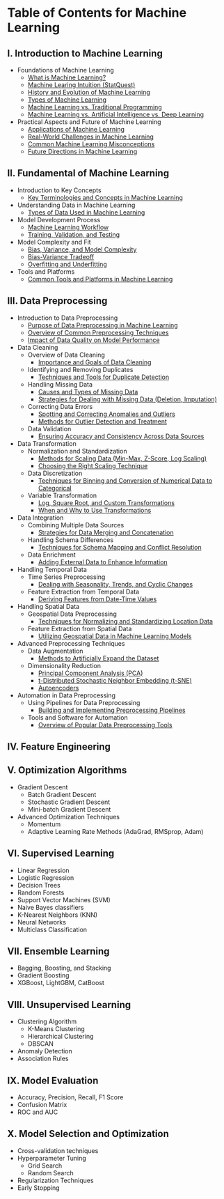 # Table of Contents for Machine Learning

## I. Introduction to Machine Learning
- Foundations of Machine Learning
  - [What is Machine Learning?](https://github.com/yangshiteng/Data-Science-Learning-Path/blob/main/machine_learning/introduction_to_machine_learning/what_is_ml.md)
  - [Machine Learing Intuition (StatQuest)](https://github.com/yangshiteng/Data-Science-Learning-Path/blob/main/machine_learning/introduction_to_machine_learning/ml_intuition_statquest.md)
  - [History and Evolution of Machine Learning](https://github.com/yangshiteng/Data-Science-Learning-Path/blob/main/machine_learning/introduction_to_machine_learning/history_ml.md)
  - [Types of Machine Learning](https://github.com/yangshiteng/Data-Science-Learning-Path/blob/main/machine_learning/introduction_to_machine_learning/types_ml.md)
  - [Machine Learning vs. Traditional Programming](https://github.com/yangshiteng/Data-Science-Learning-Path/blob/main/machine_learning/introduction_to_machine_learning/ml_vs_traditional_programming.md)
  - [Machine Learning vs. Artificial Intelligence vs. Deep Learning](https://github.com/yangshiteng/Data-Science-Learning-Path/blob/main/machine_learning/introduction_to_machine_learning/ml_vs_ai_vs_dl.md)
- Practical Aspects and Future of Machine Learning
  - [Applications of Machine Learning](https://github.com/yangshiteng/Data-Science-Learning-Path/blob/main/machine_learning/introduction_to_machine_learning/application_ml.md)
  - [Real-World Challenges in Machine Learning](https://github.com/yangshiteng/Data-Science-Learning-Path/blob/main/machine_learning/introduction_to_machine_learning/real_world_challenges.md)
  - [Common Machine Learning Misconceptions](https://github.com/yangshiteng/Data-Science-Learning-Path/blob/main/machine_learning/introduction_to_machine_learning/common_ml_misconceptions.md)
  - [Future Directions in Machine Learning](https://github.com/yangshiteng/Data-Science-Learning-Path/blob/main/machine_learning/introduction_to_machine_learning/future_direction.md)
  
## II. Fundamental of Machine Learning
- Introduction to Key Concepts
  - [Key Terminologies and Concepts in Machine Learning](https://github.com/yangshiteng/Data-Science-Learning-Path/blob/main/machine_learning/fundamental_of_machine_learning/introduction_to_key_concepts.md)
- Understanding Data in Machine Learning
  - [Types of Data Used in Machine Learning](https://github.com/yangshiteng/Data-Science-Learning-Path/blob/main/machine_learning/fundamental_of_machine_learning/ml_data_type.md)  
- Model Development Process
  - [Machine Learning Workflow](https://github.com/yangshiteng/Data-Science-Learning-Path/blob/main/machine_learning/fundamental_of_machine_learning/ml_workflow.md)
  - [Training, Validation, and Testing](https://github.com/yangshiteng/Data-Science-Learning-Path/blob/main/machine_learning/fundamental_of_machine_learning/training_validation_testing.md)
- Model Complexity and Fit
  - [Bias, Variance, and Model Complexity](https://github.com/yangshiteng/Data-Science-Learning-Path/blob/main/machine_learning/fundamental_of_machine_learning/bias_variance_model_complex.md)
  - [Bias-Variance Tradeoff](https://github.com/yangshiteng/Data-Science-Learning-Path/blob/main/machine_learning/fundamental_of_machine_learning/bias_variance_tradeoff.md)
  - [Overfitting and Underfitting](https://github.com/yangshiteng/Data-Science-Learning-Path/blob/main/machine_learning/fundamental_of_machine_learning/over_fitting_under_fitting.md)
- Tools and Platforms
  - [Common Tools and Platforms in Machine Learning](https://github.com/yangshiteng/Data-Science-Learning-Path/blob/main/machine_learning/fundamental_of_machine_learning/common_tools_ml.md)

## III. Data Preprocessing 
- Introduction to Data Preprocessing
  - [Purpose of Data Preprocessing in Machine Learning](https://github.com/yangshiteng/Data-Science-Learning-Path/blob/main/machine_learning/data_preprocessing/purpose_of_datapreprocessing.md)
  - [Overview of Common Preprocessing Techniques](https://github.com/yangshiteng/Data-Science-Learning-Path/blob/main/machine_learning/data_preprocessing/overview_of_preprocessing_tech.md)
  - [Impact of Data Quality on Model Performance](https://github.com/yangshiteng/Data-Science-Learning-Path/blob/main/machine_learning/data_preprocessing/impact_of_data_quality.md)
- Data Cleaning
  - Overview of Data Cleaning
    - [Importance and Goals of Data Cleaning](https://github.com/yangshiteng/Data-Science-Learning-Path/blob/main/machine_learning/data_preprocessing/data_cleaning.md)
  - Identifying and Removing Duplicates
    - [Techniques and Tools for Duplicate Detection](https://github.com/yangshiteng/Data-Science-Learning-Path/blob/main/machine_learning/data_preprocessing/remove_duplicate.md)
  - Handling Missing Data
    - [Causes and Types of Missing Data](https://github.com/yangshiteng/Data-Science-Learning-Path/blob/main/machine_learning/data_preprocessing/missing_data_cause_type.md)
    - [Strategies for Dealing with Missing Data (Deletion, Imputation)](https://github.com/yangshiteng/Data-Science-Learning-Path/blob/main/machine_learning/data_preprocessing/strategy_for_missingdata.md)
  - Correcting Data Errors
    - [Spotting and Correcting Anomalies and Outliers](https://github.com/yangshiteng/Data-Science-Learning-Path/blob/main/machine_learning/data_preprocessing/anomaly_outliers.md)
    - [Methods for Outlier Detection and Treatment](https://github.com/yangshiteng/Data-Science-Learning-Path/blob/main/machine_learning/data_preprocessing/outlier_detection.md)
  - Data Validation
    - [Ensuring Accuracy and Consistency Across Data Sources](https://github.com/yangshiteng/Data-Science-Learning-Path/blob/main/machine_learning/data_preprocessing/ensure_accuracy_consistency.md)
- Data Transformation
  - Normalization and Standardization
    - [Methods for Scaling Data (Min-Max, Z-Score, Log Scaling)](https://github.com/yangshiteng/Data-Science-Learning-Path/blob/main/machine_learning/data_preprocessing/scaling_data_method.md)
    - [Choosing the Right Scaling Technique](https://github.com/yangshiteng/Data-Science-Learning-Path/blob/main/machine_learning/data_preprocessing/choose_right_scaling_method.md)
  - Data Discretization
    - [Techniques for Binning and Conversion of Numerical Data to Categorical](https://github.com/yangshiteng/Data-Science-Learning-Path/blob/main/machine_learning/data_preprocessing/numerical_data_conversion.md)
  - Variable Transformation
    - [Log, Square Root, and Custom Transformations](https://github.com/yangshiteng/Data-Science-Learning-Path/blob/main/machine_learning/data_preprocessing/log_sq_transform.md)
    - [When and Why to Use Transformations](https://github.com/yangshiteng/Data-Science-Learning-Path/blob/main/machine_learning/data_preprocessing/when_why_transformation.md)
- Data Integration
  - Combining Multiple Data Sources
    - [Strategies for Data Merging and Concatenation](https://github.com/yangshiteng/Data-Science-Learning-Path/blob/main/machine_learning/data_preprocessing/data_merge_concatenate.md)
  - Handling Schema Differences
    - [Techniques for Schema Mapping and Conflict Resolution](https://github.com/yangshiteng/Data-Science-Learning-Path/blob/main/machine_learning/data_preprocessing/schema_mapping.md)
  - Data Enrichment
    - [Adding External Data to Enhance Information](https://github.com/yangshiteng/Data-Science-Learning-Path/blob/main/machine_learning/data_preprocessing/add_external_data.md)
- Handling Temporal Data
  - Time Series Preprocessing
    - [Dealing with Seasonality, Trends, and Cyclic Changes](https://github.com/yangshiteng/Data-Science-Learning-Path/blob/main/machine_learning/data_preprocessing/deal_with_trend.md)
  - Feature Extraction from Temporal Data
    - [Deriving Features from Date-Time Values](https://github.com/yangshiteng/Data-Science-Learning-Path/blob/main/machine_learning/data_preprocessing/derive_features_date_time_value.md)
- Handling Spatial Data
  - Geospatial Data Preprocessing
    - [Techniques for Normalizing and Standardizing Location Data](https://github.com/yangshiteng/Data-Science-Learning-Path/blob/main/machine_learning/data_preprocessing/normalize_locationdata.md)
  - Feature Extraction from Spatial Data
    - [Utilizing Geospatial Data in Machine Learning Models](https://github.com/yangshiteng/Data-Science-Learning-Path/blob/main/machine_learning/data_preprocessing/utilize_geospatial_data.md)
- Advanced Preprocessing Techniques
  - Data Augmentation
    - [Methods to Artificially Expand the Dataset](https://github.com/yangshiteng/Data-Science-Learning-Path/blob/main/machine_learning/data_preprocessing/expand_dataset.md)
  - Dimensionality Reduction
    - [Principal Component Analysis (PCA)](https://github.com/yangshiteng/Data-Science-Learning-Path/blob/main/machine_learning/data_preprocessing/PCA.md)
    - [t-Distributed Stochastic Neighbor Embedding (t-SNE)](https://github.com/yangshiteng/Data-Science-Learning-Path/blob/main/machine_learning/data_preprocessing/tSNE.md)
    - [Autoencoders](https://github.com/yangshiteng/Data-Science-Learning-Path/blob/main/machine_learning/data_preprocessing/autoencoder.md)
- Automation in Data Preprocessing
  - Using Pipelines for Data Preprocessing
    - [Building and Implementing Preprocessing Pipelines](https://github.com/yangshiteng/Data-Science-Learning-Path/blob/main/machine_learning/data_preprocessing/buidling_preprocess_pipeline.md)
  - Tools and Software for Automation
    - [Overview of Popular Data Preprocessing Tools](https://github.com/yangshiteng/Data-Science-Learning-Path/blob/main/machine_learning/data_preprocessing/overview_data_preprocess_tool.md)

## IV. Feature Engineering



## V. Optimization Algorithms
- Gradient Descent
  - Batch Gradient Descent
  - Stochastic Gradient Descent
  - Mini-batch Gradient Descent
- Advanced Optimization Techniques
  - Momentum
  - Adaptive Learning Rate Methods (AdaGrad, RMSprop, Adam)

## VI. Supervised Learning
- Linear Regression
- Logistic Regression
- Decision Trees
- Random Forests
- Support Vector Machines (SVM)
- Naive Bayes classifiers
- K-Nearest Neighbors (KNN)
- Neural Networks
- Multiclass Classification

## VII. Ensemble Learning
- Bagging, Boosting, and Stacking
- Gradient Boosting
- XGBoost, LightGBM, CatBoost

## VIII. Unsupervised Learning
- Clustering Algorithm
  - K-Means Clustering
  - Hierarchical Clustering
  - DBSCAN
- Anomaly Detection
- Association Rules

## IX. Model Evaluation
- Accuracy, Precision, Recall, F1 Score
- Confusion Matrix
- ROC and AUC

## X. Model Selection and Optimization
- Cross-validation techniques
- Hyperparameter Tuning
  - Grid Search
  - Random Search
- Regularization Techniques
- Early Stopping
